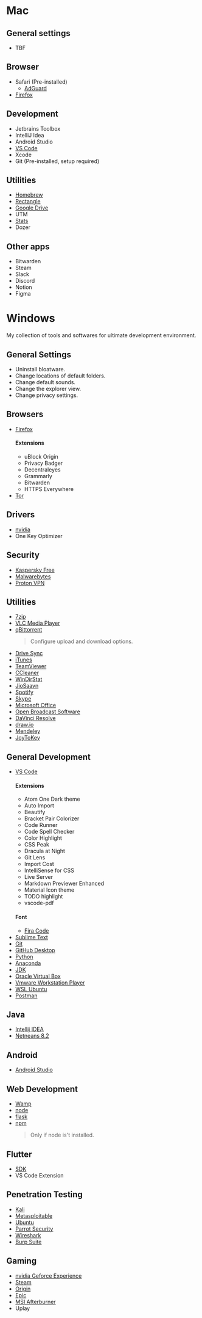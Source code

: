 # Mac

## General settings
- TBF

## Browser
- Safari (Pre-installed)
  - [AdGuard](https://adguard.com/en/welcome.html)
- [Firefox](https://www.mozilla.org/en-US/firefox/all/)

## Development
- Jetbrains Toolbox
- IntelliJ Idea
- Android Studio
- [VS Code](https://code.visualstudio.com/download)
- Xcode
- Git (Pre-installed, setup required)

## Utilities
- [Homebrew](https://brew.sh)
- [Rectangle](https://rectangleapp.com)
- [Google Drive](https://www.google.com/intl/en_in/drive/download/)
- UTM
- [Stats](https://github.com/exelban/stats)
- Dozer


## Other apps
- Bitwarden
- Steam
- Slack
- Discord
- Notion
- Figma

# Windows
My collection of tools and softwares for ultimate development environment.

## General Settings
- Uninstall bloatware.
- Change locations of default folders.
- Change default sounds.
- Change the explorer view.
- Change privacy settings.


## Browsers

- [Firefox](https://www.mozilla.org/en-US/firefox/all/)
  #### Extensions
  - uBlock Origin
  - Privacy Badger
  - Decentraleyes
  - Grammarly
  - Bitwarden
  - HTTPS Everywhere
- [Tor](https://www.torproject.org/download/download-easy.html)

## Drivers
- [nvidia](https://www.geforce.com/drivers)
- One Key Optimizer

## Security
- [Kaspersky Free](https://www.kaspersky.co.in/free-antivirus)
- [Malwarebytes](https://www.malwarebytes.com/)
- [Proton VPN](https://protonvpn.com/download/)

## Utilities
- [7zip](https://www.7-zip.org/download.html)
- [VLC Media Player](https://www.videolan.org/)
- [qBittorrent](https://www.qbittorrent.org/download.php)
  > Configure upload and download options.
- [Drive Sync](https://www.google.com/drive/download/)
- [iTunes](https://www.apple.com/in/itunes/download/)
- [TeamViewer](https://www.teamviewer.com/en/download/windows/)
- [CCleaner](https://www.ccleaner.com/)
- [WinDirStat](https://windirstat.net/download.html)
- [JioSaavn](https://www.microsoft.com/en-us/p/jiosaavn-music-radio/9nblggh1rrh1)
- [Spotify](https://www.spotify.com/int/download/windows/)
- [Skype](https://www.skype.com/en/get-skype/)
- [Microsoft Office](https://products.office.com/en-in/office-online/documents-spreadsheets-presentations-office-online)
- [Open Broadcast Software](https://obsproject.com/)
- [DaVinci Resolve](https://www.blackmagicdesign.com/in/products/davinciresolve/)
- [draw.io](https://about.draw.io/integrations/)
- [Mendeley](https://www.mendeley.com/download-desktop/)
- [JoyToKey](https://joytokey.net/en/download)


## General Development
- [VS Code](https://code.visualstudio.com/download)
  #### Extensions
  - Atom One Dark theme
  - Auto Import
  - Beautify
  - Bracket Pair Colorizer
  - Code Runner
  - Code Spell Checker
  - Color Highlight
  - CSS Peak
  - Dracula at Night
  - Git Lens
  - Import Cost
  - IntelliSense for CSS
  - Live Server
  - Markdown Previewer Enhanced
  - Material Icon theme
  - TODO highlight
  - vscode-pdf
  #### Font
  - [Fira Code](https://github.com/tonsky/FiraCode)
- [Sublime Text](https://www.sublimetext.com/)
- [Git](https://git-scm.com/download/win)
- [GitHub Desktop](https://desktop.github.com/)
- [Python](https://www.python.org/downloads/)
- [Anaconda](https://www.anaconda.com/download/)
- [JDK](https://www.oracle.com/technetwork/java/javase/downloads/index.html)
- [Oracle Virtual Box](https://www.virtualbox.org/)
- [Vmware Workstation Player](https://www.vmware.com/products/workstation-player.html)
- [WSL Ubuntu](https://www.microsoft.com/en-us/p/ubuntu-1804-lts/9n9tngvndl3q#activetab=pivot:overviewtab)
- [Postman](https://www.postman.com/downloads/)


## Java
- [Intellij IDEA](https://www.jetbrains.com/idea/)
- [Netneans 8.2](https://netbeans.apache.org/download/index.html#_pre_apache_netbeans_versions)

## Android
- [Android Studio](https://developer.android.com/studio/)

## Web Development
- [Wamp](https://sourceforge.net/projects/wampserver/files/latest/download)
- [node](https://nodejs.org/en/download/)
- [flask](http://flask.pocoo.org/)
- [npm](https://www.npmjs.com/package/npm)
  > Only if node is't installed.

## Flutter
- [SDK](https://flutter.io/docs/get-started/install/windows)
- VS Code Extension

## Penetration Testing
- [Kali](https://www.kali.org/downloads/)
- [Metasploitable](https://sourceforge.net/projects/metasploitable/)
- [Ubuntu](https://www.ubuntu.com/download/desktop)
- [Parrot Security](https://www.parrotsec.org/download.php)
- [Wireshark](https://www.wireshark.org/#download)
- [Burp Suite](https://portswigger.net/burp/communitydownload)
  
## Gaming
- [nvidia Geforce Experience](https://www.geforce.com/geforce-experience/download)
- [Steam](https://store.steampowered.com/about/)
- [Origin](https://www.origin.com/ind/en-us/store/download)
- [Epic](https://www.epicgames.com/site/en-US/home)
- [MSI Afterburner](https://www.msi.com/Landing/afterburner)
- Uplay
